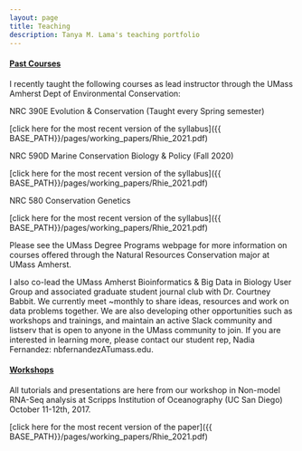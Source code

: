 ```yaml
---
layout: page
title: Teaching
description: Tanya M. Lama's teaching portfolio
---
```


#### <u>Past Courses</u>

I recently taught the following courses as lead instructor through the UMass Amherst Dept of Environmental Conservation:

NRC 390E Evolution & Conservation (Taught every Spring semester)

[click here for the most recent version of the syllabus]({{ BASE_PATH}}/pages/working_papers/Rhie_2021.pdf)

NRC 590D Marine Conservation Biology & Policy (Fall 2020)

[click here for the most recent version of the syllabus]({{ BASE_PATH}}/pages/working_papers/Rhie_2021.pdf)

NRC 580 Conservation Genetics

[click here for the most recent version of the syllabus]({{ BASE_PATH}}/pages/working_papers/Rhie_2021.pdf)


Please see the UMass Degree Programs webpage for more information on courses offered through the Natural Resources Conservation major at UMass Amherst.

I also co-lead the UMass Amherst Bioinformatics & Big Data in Biology User Group and associated graduate student journal club with Dr. Courtney Babbit. We currently meet ~monthly to share ideas, resources and work on data problems together. We are also developing other opportunities such as workshops and trainings, and maintain an active Slack community and listserv that is open to anyone in the UMass community to join. If you are interested in learning more, please contact our student rep, Nadia Fernandez: nbfernandezATumass.edu.

#### <u>Workshops</u>

All tutorials and presentations are here from our workshop in Non-model RNA-Seq analysis at Scripps Institution of Oceanography (UC San Diego) October 11-12th, 2017.

[click here for the most recent version of the paper]({{ BASE_PATH}}/pages/working_papers/Rhie_2021.pdf)

<!-- Note: this is how to write a comment in HTML. Everything in here won't show up on your webpage.-->

<!--
To increase the size of the title, use fewer # in front of the paper title.
To decrease the size of the title, use more #. 
To remove the italics, remove the * before and after the description
To remove the underline from the title, remove the <u> tags (<u> and </u>)
-->


